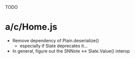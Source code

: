TODO

# a/c/Home.js
- Remove dependency of Plain.deserialize()
  - especially if Slate deprecates it...
- In general, figure out the SNNote <-> Slate.Value() interop
